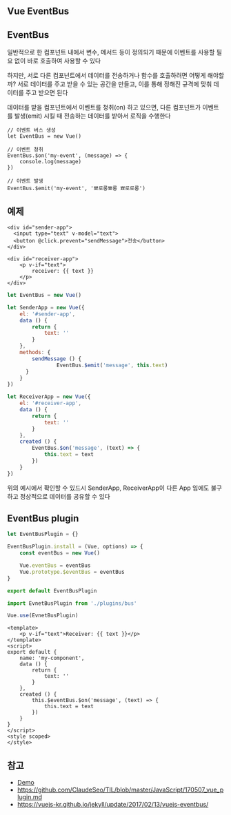 ## Vue EventBus

## EventBus
일반적으로 한 컴포넌트 내에서 변수, 메서드 등이 정의되기 때문에 이벤트를 사용할 필요 없이 바로 호출하여 사용할 수 있다

하지만, 서로 다른 컴포넌트에서 데이터를 전송하거나 함수를 호출하려면 어떻게 해야할까? 서로 데이터를 주고 받을 수 있는 공간을 만들고, 이를 통해 정해진 규격에 맞춰 데이터를 주고 받으면 된다

데이터를 받을 컴포넌트에서 이벤트를 청취(on) 하고 있으면, 다른 컴포넌트가 이벤트를 발생(emit) 시킬 때 전송하는 데이터를 받아서 로직을 수행한다

```vue
// 이벤트 버스 생성
let EventBus = new Vue()

// 이벤트 청취
EventBus.$on('my-event', (message) => {
    console.log(message)
})

// 이벤트 발생
EventBus.$emit('my-event', '뾰로롱뾰롱 뾰로로롱')
```
        
## 예제
```vue
<div id="sender-app">
  <input type="text" v-model="text">
  <button @click.prevent="sendMessage">전송</button>
</div>

<div id="receiver-app">
    <p v-if="text">
        receiver: {{ text }}
    </p>
</div>
```

```javascript
let EventBus = new Vue()

let SenderApp = new Vue({
    el: '#sender-app',
    data () {
        return {
            text: ''
        }
    },
    methods: {
        sendMessage () {
                EventBus.$emit('message', this.text)
      }
    }
})

let ReceiverApp = new Vue({
    el: '#receiver-app',
    data () {
        return {
            text: ''
        }
    },
    created () {
        EventBus.$on('message', (text) => {
            this.text = text
        })
    }
})
```

위의 예시에서 확인할 수 있드시 SenderApp, ReceiverApp이 다른 App 임에도 불구하고 정상적으로 데이터를 공유할 수 있다

## EventBus plugin
```javascript
let EventBusPlugin = {}

EventBusPlugin.install = (Vue, options) => {
    const eventBus = new Vue()

    Vue.eventBus = eventBus
    Vue.prototype.$eventBus = eventBus
}

export default EventBusPlugin
```

```javascript
import EvnetBusPlugin from './plugins/bus'

Vue.use(EvnetBusPlugin)
```

```vue
<template>
    <p v-if="text">Receiver: {{ text }}</p>
</template>
<script>
export default {
    name: 'my-component',
    data () {
        return {
            text: ''
        }
    },
    created () {
        this.$eventBus.$on('message', (text) => {
            this.text = text
        })
    }
}
</script>
<style scoped>
</style>
```

## 참고
- [Demo](https://jsfiddle.net/ClaudeSeo/9Lgys9sf/)
- https://github.com/ClaudeSeo/TIL/blob/master/JavaScript/170507_vue_plugin.md
- https://vuejs-kr.github.io/jekyll/update/2017/02/13/vuejs-eventbus/